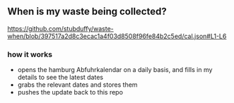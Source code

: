 ## When is my waste being collected?
  https://github.com/stubduffy/waste-when/blob/397517a2d8c3ecac1a4f03d8508f96fe84b2c5ed/cal.json#L1-L6
  
  ### how it works
  - opens the hamburg Abfuhrkalendar on a daily basis, and fills in my details to see the latest dates
  - grabs the relevant dates and stores them
  - pushes the update back to this repo
  
